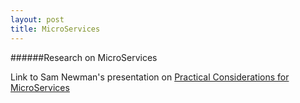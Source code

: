```yaml
---
layout: post
title: MicroServices
---
```


######Research on MicroServices

Link to Sam Newman's presentation on [Practical Considerations for MicroServices](https://vimeo.com/105751281)


